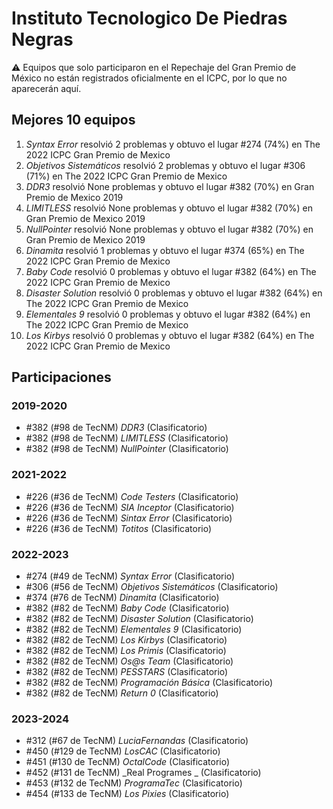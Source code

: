 # Instituto Tecnologico De Piedras Negras

:warning: Equipos que solo participaron en el Repechaje del Gran Premio de México no están registrados oficialmente en el ICPC, por lo que no aparecerán aquí.

## Mejores 10 equipos

1. _Syntax Error_ resolvió 2 problemas y obtuvo el lugar #274 (74%) en The 2022 ICPC Gran Premio de Mexico
1. _Objetivos Sistemáticos_ resolvió 2 problemas y obtuvo el lugar #306 (71%) en The 2022 ICPC Gran Premio de Mexico
1. _DDR3_ resolvió None problemas y obtuvo el lugar #382 (70%) en Gran Premio de Mexico 2019
1. _LIMITLESS_ resolvió None problemas y obtuvo el lugar #382 (70%) en Gran Premio de Mexico 2019
1. _NullPointer_ resolvió None problemas y obtuvo el lugar #382 (70%) en Gran Premio de Mexico 2019
1. _Dinamita_ resolvió 1 problemas y obtuvo el lugar #374 (65%) en The 2022 ICPC Gran Premio de Mexico
1. _Baby Code_ resolvió 0 problemas y obtuvo el lugar #382 (64%) en The 2022 ICPC Gran Premio de Mexico
1. _Disaster Solution_ resolvió 0 problemas y obtuvo el lugar #382 (64%) en The 2022 ICPC Gran Premio de Mexico
1. _Elementales 9_ resolvió 0 problemas y obtuvo el lugar #382 (64%) en The 2022 ICPC Gran Premio de Mexico
1. _Los Kirbys_ resolvió 0 problemas y obtuvo el lugar #382 (64%) en The 2022 ICPC Gran Premio de Mexico

## Participaciones

### 2019-2020

- #382 (#98 de TecNM) _DDR3_ (Clasificatorio)
- #382 (#98 de TecNM) _LIMITLESS_ (Clasificatorio)
- #382 (#98 de TecNM) _NullPointer_ (Clasificatorio)

### 2021-2022

- #226 (#36 de TecNM) _Code Testers_ (Clasificatorio)
- #226 (#36 de TecNM) _SIA Inceptor_ (Clasificatorio)
- #226 (#36 de TecNM) _Sintax Error_ (Clasificatorio)
- #226 (#36 de TecNM) _Totitos_ (Clasificatorio)

### 2022-2023

- #274 (#49 de TecNM) _Syntax Error_ (Clasificatorio)
- #306 (#56 de TecNM) _Objetivos Sistemáticos_ (Clasificatorio)
- #374 (#76 de TecNM) _Dinamita_ (Clasificatorio)
- #382 (#82 de TecNM) _Baby Code_ (Clasificatorio)
- #382 (#82 de TecNM) _Disaster Solution_ (Clasificatorio)
- #382 (#82 de TecNM) _Elementales 9_ (Clasificatorio)
- #382 (#82 de TecNM) _Los Kirbys_ (Clasificatorio)
- #382 (#82 de TecNM) _Los Primis_ (Clasificatorio)
- #382 (#82 de TecNM) _Os@s Team_ (Clasificatorio)
- #382 (#82 de TecNM) _PESSTARS_ (Clasificatorio)
- #382 (#82 de TecNM) _Programación Básica_ (Clasificatorio)
- #382 (#82 de TecNM) _Return  0_ (Clasificatorio)

### 2023-2024

- #312 (#67 de TecNM) _LuciaFernandas_ (Clasificatorio)
- #450 (#129 de TecNM) _LosCAC_ (Clasificatorio)
- #451 (#130 de TecNM) _OctalCode_ (Clasificatorio)
- #452 (#131 de TecNM) _Real Programes _ (Clasificatorio)
- #453 (#132 de TecNM) _ProgramaTec_ (Clasificatorio)
- #454 (#133 de TecNM) _Los Pixies_ (Clasificatorio)



